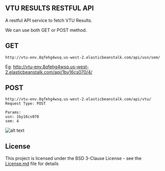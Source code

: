 ## VTU RESULTS RESTFUL API

A restful API service to fetch VTU Results.

We can use both GET or POST method.


## GET
```
http://vtu-env.8qfehg4wsq.us-west-2.elasticbeanstalk.com/api/usn/sem/
```
Eg: http://vtu-env.8qfehg4wsq.us-west-2.elasticbeanstalk.com/api/1by16cs070/4/





## POST
```
http://vtu-env.8qfehg4wsq.us-west-2.elasticbeanstalk.com/api/vtu/
Request Type: POST

Params:
usn: 1by16cs070
sem: 4
```

![alt text](https://github.com/qritwik/vtu-results-api/blob/master/Screen%20Shot%202019-02-26%20at%2010.57.52%20PM.png)


## License

This project is licensed under the BSD 3-Clause License - see the [License.md](LICENSE.md) file for details

